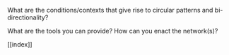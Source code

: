 What are the conditions/contexts that give rise to circular patterns and bi-directionality? 


What are the tools you can provide? How can you enact the network(s)?

[[index]]